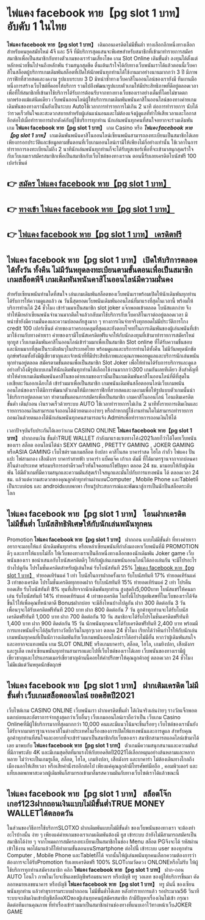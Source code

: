 # ไพ่แคง facebook หาย【pg slot 1 บาท】  อับดับ 1 ในไทย

**ไพ่แคง facebook หาย【pg slot 1 บาท】** เติมถอนเครดิตไม่มีขั้นต่ำ  ทางเลือกอีกหนึ่งทางเลือกสำหรับคนยุคสมัยใหม่ 4จี และ 5จี ที่มีบริการสุดแสนจะพิเศษสำหรับสมาชิกที่เข้ามาทำรายการสมัครสมาชิกเพื่อเป็นสมาชิกกับทางตัวเกมของเราร่วมเสี่ยงโชค เกม Slot Online เติมขั้นต่ำ ลงทุนได้ตั้งแต่ หลักหน่วยขึ้นไปจนถึงหลักพัน ร่วมสนุกสุดขีด ตื่นเต้นเร้าใจได้กับทางเว็บพนันเราได้แล้วตอนนี้เว็บคาสิโนสล็อตผู้บริการเกมเดิมพันสล็อตที่เปิดให้นักพนันทุกท่านได้ใช้งานมาอย่างนานมากกว่า 3 ปี มีภาพกราฟิกที่สวยสดและงดงาม รูปแบบระบบ 3 D
มิหนำซ้ำทางเว็บคาสิโนออนไลน์ของเรายังมี ทีมงานมือหนึ่งการสร้างเว็บไซต์ที่คอยให้บริการ  รวมไปถึงพัฒนารูปแบบตัวเกมให้มีประสิทธิภาพที่ดีอยู่ตลอดเวลา เพื่อที่ให้สมาชิกที่เข้ามาใช้บริการได้รับการต้อนรับจากทางทางเว็บของเราอย่างเต็มที่โดยไม่ขาดตกบกพร่องแม้แต่นิดเดียว เว็บพนันออนไลน์ผู้ให้บริการเกมเดิมพันพนันคาสิโนออนไลน์ของทางค่ายเกมเดิมพันของทางเรานั้นยังเป็นระบบ Autoใช้เวลาการทำรายการไม่เกิน 2 นาที ต่อการทำรายการ นับได้ว่ารวดเร็วทันใจและสะดวกสบายสำหรับผู้เล่นแน่นอนและไม่ต้องแจ้งผู้ดูแลที่ทำให้เสียเวลาและโอกาสอีกต่อไปเมื่อทำรายการฝากตังค์กับผู้ใช้บริการทุกท่าน
นักเล่นพนันทุกคนที่สนใจอยากจะร่วมเดิมพันเกม **ไพ่แคง facebook หาย【pg slot 1 บาท】** เกม Casino  หรือ ***ไพ่แคง facebook หาย【pg slot 1 บาท】*** เกมเดิมพันพนันคาสิโนออนไลน์เซียนพนันสามารถลงทะเบียนเป็นสมาชิกได้เลยเพียงกรอกประวัติและข้อมูลตามขั้นตอนที่เว็บเกมออนไลน์เรามีให้เพียงไม่กี่อย่างเท่านั้น ใช้เวลาในการทำรายการลงทะเบียนไม่ถึง 2 นาทีนักเล่นพนันทุกท่านก็จะได้รับยูสเซอร์เพื่อที่จะเข้ามาสนุกสุดเร้าใจกับเว็บเกมเราสมัครสมาชิกเพื่อเป็นสมาชิกกับเว็บไซต์ของทางเราณ ตอนนี้รับเลยเครดิตโบนัสฟรี 100 เปอร์เซ็นต์ 

## 👉 [สมัคร ไพ่แคง facebook หาย【pg slot 1 บาท】](https://archa888.com/)
## 👉 [ทางเข้า ไพ่แคง facebook หาย【pg slot 1 บาท】](https://archa888.com/)
## 👉 [ไพ่แคง facebook หาย【pg slot 1 บาท】 เครดิตฟรี](https://archa888.com/)

## ไพ่แคง facebook หาย【pg slot 1 บาท】 เปิดให้บริการตลอด ได้ทั้งวัน ทั้งคืน ไม่มีวันหยุดลงทะเบียนตามขั้นตอนเพื่อเป็นสมาชิก เกมสล็อตพีจี เกมเดิมพันพนันคาสิโนออนไลน์มีความมั่นคง

สำหรับเซียนพนันท่านใดที่สนใจ เล่นเกมเดิมพันสล็อตของเว็บพนันเราพร้อมเปิดให้นักเดิมพันทุกท่านได้รับการให้ความดูแลแล้ว ณ วันนี้สุดยอดเว็บพนันเดิมพันออนไลน์ที่มาแรงที่สุดในเวลานี้ พร้อมให้บริการท่านได้ 24 ชั่วโมง เข้าร่วมมาเป็นสมาชิก slot joker แจ๊กพอตเข้าตลอด โบนัสแตกง่าย จึงทำให้มีเหล่าเซียนพนันจำนวนมากติดใจแล้วกลับมาใช้บริการกับเว็บคาสิโนเราต่ออยู่ตลอดเวลา มิหนำซ้ำยังมีความมั่นคงและความปลอดภัยสูงมาก ๆ ทางการเงินจ่ายจริงทุกยอดไม่มีประวัติการโกง credit 100 เปอร์เซ็นต์ ค่ายของเราครอบคลุมที่สุดและยังตอบโจทย์ในการเดิมพันของผู้เล่นพนันที่เข้ามาใช้งานกับทางค่ายเรา
ค่ายของเรามีโบนัสเครดิตฟรีแจกให้กับนักลงทุนที่เข้ามาทำรายการสมัครใหม่ทุกยูส เว็บเกมเดิมพันคาสิโนออนไลน์เข้าร่วมมาเพื่อเป็นสมาชิก Slot online ที่ได้รับความชื่นชอบและนิยมมากที่สุดเป็นระดับต้นๆในประเทศไทย พร้อมดูแลและบริการท่านได้ทั้งคืน ไม่มีวันหยุดนักขัตฤกษ์พร้อมทั้งยังมีผู้เชี่ยวชาญและเจ้าหน้าที่ที่มีประสิทธิภาพและคุณภาพคอยดูแลและบริการนักเล่นพนันทุกท่านอยู่ตลอด สมัครตามขั้นตอนเพื่อเป็นสมาชิก Slot Joker เพื่อให้ท่านได้รับการบริการและดูแลอย่างทั่วถึงมีรูปแบบเกมให้นักเดิมพันทุกท่านได้เลือกใช้งานมากกว่า300 เกมกันเลยทีเดียว
สิ่งสำคัญที่ทำให้ค่ายเกมเดิมพันพนันคาสิโนของค่ายเกมของเรานั้นเป็นเกมเดิมพันคาสิโนออนไลน์ที่ดีที่สุดในเอเชียตะวันออกเฉียงใต้ เข้าร่วมมาเพื่อเป็นสมาชิก  เกมพนันเดิมพันสล็อตออนไลน์เว็บเกมพนันออนไลน์ของเราได้มีการพัฒนาตัวเกมให้มีภาพกราฟิกที่สวยสดและงดงามเพื่อให้รูปแบบตัวเกมนั้นน่าใช้บริการอยู่ตลอดเวลา ทำตามขั้นตอนการสมัครเพื่อเป็นสมาชิก เกมคาสิโนออนไลน์ โอนเติมเครดิต ขั้นต่ำ เติม/ถอน เงินรวดเร็วด้วยระบบ AUTO ใช้เวลาทำรายการไม่เกิน 2 นาทีทั้งรายการเติมเงินและรายการถอนเงินสามารถแจ้งถอนได้ด้วยตนเองง่ายๆ หรือถ้าหากผู้ใช้งานท่านใดไม่สามารถทำรายการถอนเงินด้วยตนเองได้นักเล่นพนันทุกคนสามารถแจ้ง Adminเพื่อทำรายการถอนเงินให้ได้

เวลาปัจจุบันรับประกันได้เลยว่าเกม CASINO ONLINE **ไพ่แคง facebook หาย【pg slot 1 บาท】** ฝากถอนเงิน ขั้นต่ำTRUE WALLET กำลังมาแรงแซงทางโค้ง2021เลยก็ว่าได้โดยเว็บพนันของเรา สล็อต ออนไลน์ได้นำ SEXY GAMING , PRETTY GAMING , JOKER GAMING หรือASIA GAMING เว็บไซต์รวมเกมสล็อต ยิงปลา คาสิโนสด บาคาร่าสด ไฮโล กำถั่ว ไพ่แคง ปั่นแปะ ไพ่สามกอง เสือมังกร บาคาร่าสายฟ้า บาคาร่า แบ็คแจ๊ค เก้าเก ดัมมี่ ที่ได้มาตรฐานจากจากบ่อนคาสิโนต่างประเทศ พร้อมบริการอย่าดีรวดเร็วทันใจคอยแก้ไขปัญหา ตลอด 24 ชม. มามอบให้กับผู้เดิมพัน ได้มีตัวเกมที่มีความสนุกและความมันส์สุดเร้าใจสนุกและมันไปกับการแทงพนัน ได้ ตลอดเวลา 24 ชม. แล้วแต่ความสะดวกของคุณลูกค้าทุกท่านผ่านบนComputer , Mobile Phone และTabletที่เป็นระบบios และ androidแบบพกพา เรียนรู้ประสบการณ์และพัฒนาสู่การเป็นนักปั่นสล็อตระดับโลก

## ไพ่แคง facebook หาย【pg slot 1 บาท】 โอนฝากเครดิต ไม่มีขั้นต่ำ โบนัสสิทธิพิเศษให้กับนักเล่นพนันทุกคน

 Promotion  **ไพ่แคง facebook หาย【pg slot 1 บาท】** ฝากถอน แบบไม่มีขั้นต่ำ ที่ทางค่ายเราอยากจะมอบให้แก่  นักเดิมพันทุกท่าน หรือเหล่าเซียนพนันที่กำลังมองหาเว็บพนันที่มี  PROMOTION ดีๆ และการให้แบบไม่กั๊ก ให้เว็บของทางเราเป็นอีกหนึ่งทางเลือกของนักเดิมพัน Joker game เว็บพนันของเรา ขอนำเสนอกับโบนัสเครดิตดีๆ ให้กับผู้เล่นเกมพนันออนไลน์ได้ลองเล่นกัน จะมีโปรอะไรบ้างไปดูกัน
โปรโมชั่นเครดิตสำหรับผู้เล่นใหม่ รับโบนัสทันที 25% [ไพ่แคง facebook หาย【pg slot 1 บาท】](https://archa888.com/) ทำยอดเทิร์นแค่ 1 เท่า
โบนัสในการฝากครั้งแรก รับโบนัสทันที 17% ทำยอดเทิร์นแค่ 3 เท่าของเครดิต
โปรโมชั่นเครดิตทุกยอดฝาก รับโบนัสทันที 15% ทำยอดเทิร์นแค่ 2 เท่า
โปรคืนยอดเสีย รับโบนัสทันที 8% ทุนที่เสียจากนักเดิมพันทุกท่าน สูงสุดถึง5,000บาท
โบนัสแชร์ให้คนมาเล่น รับโบนัสทันที 14% ทำยอดเทิร์นแค่ 4 เท่าของเครดิต
ในทั้งนี้โปรสุดพิเศษที่ในเว็บของเราได้จัดขึ้นไว้ให้เพื่อคุณที่หน้าตาดี Bonusฝากบ่อย จะมีสิ่งไหนบ้างไปดูกัน
ฝาก 300 ติดต่อกัน 3 วัน เพื่อนๆจะได้รับเครดิตฟรีทันที 200 บาท
ฝาก 800 ติดต่อกัน 7 วัน ลูกค้าทุกท่านจะได้รับโบนัสเครดิตฟรีทันที 1,000 บาท
ฝาก 700 ติดต่อกัน 10 วัน สมาชิกจะได้รับโปรโมชั่นเครดิตฟรีทันที 1,400 บาท
ฝาก 900 ติดต่อกัน 15 วัน นักพนันทุกคนจะได้รับเครดิตฟรีทันที 2,400 บาท
พร้อมมีการแทงพนันที่จะได้ลุ้นรับรางวัลบิ๊กวินในทุกๆเวลา ตลอด 24 ชั่วโมง เรียกได้ว่าคืนกำไรให้กับนักเล่นเกมพนันทุกคนที่เป็นนักวางเดิมพันกับเว็บเกมพนันออนไลน์เราได้อย่างไม่มีอั้น หากว่าผู้เดิมพันสนใจและอยากจะแทงพนัน เกม SLOT ONLINE  หรือเกมบาคาร่า, สล็อต, ไฮโล, เกมยิงปลา, เสือมังกร และรูเล็ต เหล่าเซียนพนันทุกท่านสามารถแตะไปที่เว็บไซต์ของเราได้เลย เว็บพนันของทางเรามีผู้เชี่ยวชาญและโปรแกรมเมอร์เชี่ยวชาญด้านนี้คอยให้คำปรึกษาให้คุณลูกค้าอยู่ ตลอดเวลา 24 ชั่วโมง ไม่มีแม้แต่วันหยุดนักขัตฤกษ์

## ไพ่แคง facebook หาย【pg slot 1 บาท】 ฝากเติมเครดิต ไม่มีขั้นต่ำ  เว็บเกมสล็อตออนไลน์ ยอดฮิตปี2021

เว็บไซต์เกม CASINO ONLINE เว็บพนันเรา ฝากเครดิตขั้นต่ำ ได้เงินจริงเล่นง่ายๆ รางวัลแจ็กพอตแตกบ่อยและอัตราการจ่ายสูงสุดกว่าเว็บอื่นๆ เว็บเกมออนไลน์เราถือว่าเป็น เว็บเกม  Casino Onlineที่มีผู้ใช้บริการมากที่สุดมากกว่า 10,000 คนและมีแนวโน้มจะขึ้นเรื่อยๆ เว็บไซต์ของเรานั้นยังได้รับจากมาตราฐานจากคาสิโนต่างประเทศในเรื่องของการเปิดให้แทงพนันและการดูแล สำหรับคุณลูกค้าทุกท่านที่สนใจและอยากที่จะเข้าร่วมมาเป็นสมาชิกกับเว็บของเรา สมาชิกสามารถแอดไลน์เข้ามาได้เลย
	มาพบกับ **ไพ่แคง facebook หาย【pg slot 1 บาท】** ตัวเกมมีความสนุกสนานและความมันส์ที่มีภาพระดับ 4K และมีเกมสุดฮิตที่มาแรงให้กับยอดฮิตปี2021ได้เลือกหมุนอย่างล้นหลามและหลากหลาย  ไม่ว่าจะเป็นเกมรูเล็ต, สล็อต, ไฮโล, เกมยิงปลา, เสือมังกร และบาคาร่า ไม่ต้องเดินทางไกลถึงเมืองนอกให้เสียเวลา หรือเสียค่านั่งรถอีกต่อไป เพียงแค่คุณลูกค้ามีโทรศัพท์มือถือ , คอมพิวเตอร์ และแท็บเลตพกพาสะดวกผู้เดิมพันก็สามารถเข้ามาลิ้มรสความมันกับทางเว็บไซต์เราได้แล้วขณะนี้

## ไพ่แคง facebook หาย【pg slot 1 บาท】 สล็อตโจ๊กเกอร์123ฝากถอนเงินแบบไม่มีขั้นต่ำTRUE MONEY WALLETได้ตลอดวัน

ในส่วนของวิธีการใช้บริการSLOTXO ฝากเดิมพันแบบไม่มีขั้นต่ำ ของเว็บพนันของทางเรา จะต้องทำอะไรบ้างนั้น ง่าย ๆ เพียงแค่ค่ายเกมของเราเกมเดิมพันต้องมี ยูส เข้าระบบ ถ้ายังไม่มีสามารถสมัครเป็นสมาชิกได้ง่าย ๆ จากโหมดการสมัครลงทะเบียนเป็นสมาชิกในช่อง Menu สล็อต PGจึงจะได้ รหัสผ่าน เข้าใช้งาน พอได้มาแล้วก็ให้ทำตามขั้นตอนบนSmartphone ต่อไปนี้
เข้าระบบ user  ของทุกท่าน Computer , Mobile Phone และTabletก็ได้
จากนั้นให้ผู้เล่นพนันทุกคนเลือกความต้องการว่า ต้องการจะได้รับPromotion รับเลยเครดิตฟรี 100% SLOTเกมวัดดวง ONLONEหรือไม่รับ
ให้ผู้ใช้บริการทุกท่านสมัครสมาชิก คลิก **ไพ่แคง facebook หาย【pg slot 1 บาท】** ฝาก-ถอน AUTO โอนไว ภาพในเว็บจะขึ้นเลขบัญชีพร้อมธนาคาร หรือบัญชี ทรู วอเลท ของผู้ให้บริการขึ้นมา
คัดลอกหมายเลขธนาคาร หรือบัญชี **ไพ่แคง facebook หาย【pg slot 1 บาท】** ทรู มันนี่ ของเซียนพนันทุกท่าน แล้วทำธุรกรรมระบบฝากถอน ไม่มีขั้นต่ำได้เลย
หลังทำรายการแล้ว รอประมาณ56 วินาที ระบบจะเติมเงินเข้าบัญชีสล็อตXOของผู้เล่นทุกคนผู้สมัครสมาชิก
ถ้ามีปัญหาเรื่องเงินไม่เข้า กรุณาติดต่อทีมงานคุณภาพ ที่ทำเรื่องเข้าร่วมมาเป็นสมาชิกผ่านช่องทางที่แนบเอาไว้ทางหน้าเว็บJOKER GAME


